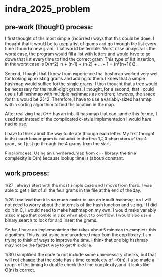 # indra_2025_problem
## pre-work (thought) process:
I first thought of the most simple (incorrect) ways that this could be done. I thought that it would be to keep a list of grams 
and go through the list every time I found a new gram. That would be terrible. Worst case analysis:
In the worst case, the program would fill a list with letters and would have to go down that list every time to find the correct gram.
This type of list insertion, in the worst case is O(n^2). n + (n-1) + (n-2) + ... + 1 = (n*(n+1))/2.

Second, I tought that I knew from experience that hashmap worked very wel for looking up existing grams and adding to them.
I knew that a simple hashmap would suffice for the single grams. I then thought that a tree would be necessary for the multi-digit
grams. I thought, for a second, that I could use a full hashmap with multiple hashmaps as children; however, the space for this 
would be 26^2. Therefore, I have to use a variably-sized hashmap with a sorting algorithim to find the location in the map. 

After realizing that C++ has an inbuilt hashmap that can handle this for me, I used that instead of the complicated c-style 
implementation I would have had to use. 

I have to think about the way to iterate through each letter. My first thought is that each lesser gram is included in the first 
1,2,3 characters of the 4 gram, so I just go through the 4 grams from the start. 

Final process: Using an unordered_map from c++ library, the time complexity is O(n) because lookup time is (about) constant. 

## work process:
1/27 
I always start with the most simple case and I move from there. I was able to get a list of all the 
four grams in the file at the end of the day.

1/28
I realized that it is so much easier to use an inbuilt hashmap, so I will not need to worry about the
internals of the hash function and sizing. If I did do it in C, I would need to make hashmap on my own.
I would make variably sized maps that double in size when about to overflow. I would also use a binary search to look for and insert the grams.

So far, I have an implementation that takes about 5 minutes to complete this algorithm. This is just using one unordered map from the cpp 
library. I am trying to think of ways to improve the time. I think that one big hashmap may not be the fastest way to get this done. 

1/30
I simplified the code to not include some unnecessary checks, but that will not change that the code has a time complexity of ~O(n).
I also made a graph of the timing to double check the time complexity, and it looks like O(n) is correct. 